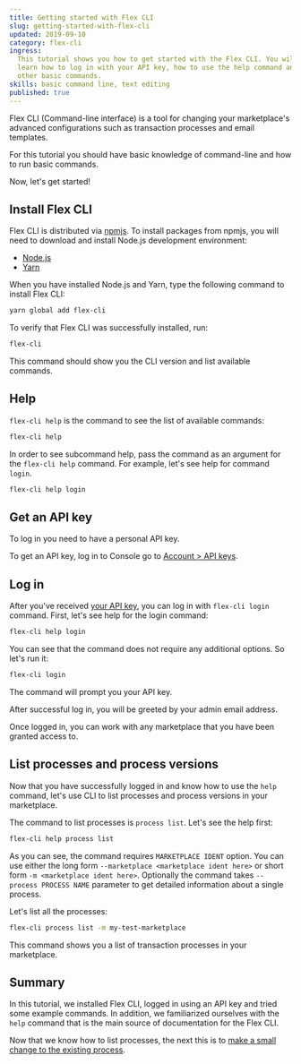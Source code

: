 ```yaml
---
title: Getting started with Flex CLI
slug: getting-started-with-flex-cli
updated: 2019-09-10
category: flex-cli
ingress:
  This tutorial shows you how to get started with the Flex CLI. You will
  learn how to log in with your API key, how to use the help command and
  other basic commands.
skills: basic command line, text editing
published: true
---
```


<asciinema recording-id="267478"></asciinema>

Flex CLI (Command-line interface) is a tool for changing your
marketplace's advanced configurations such as transaction processes and
email templates.

For this tutorial you should have basic knowledge of command-line and
how to run basic commands.

Now, let's get started!

## Install Flex CLI

Flex CLI is distributed via
[npmjs](https://www.npmjs.com/package/flex-cli). To install packages
from npmjs, you will need to download and install Node.js development
environment:

- [Node.js](https://nodejs.org/)
- [Yarn](https://classic.yarnpkg.com/en/docs/install)

When you have installed Node.js and Yarn, type the following command to
install Flex CLI:

```bash
yarn global add flex-cli
```

To verify that Flex CLI was successfully installed, run:

```bash
flex-cli
```

This command should show you the CLI version and list available
commands.

## Help

<asciinema recording-id="267479"></asciinema>

`flex-cli help` is the command to see the list of available commands:

```bash
flex-cli help
```

In order to see subcommand help, pass the command as an argument for the
`flex-cli help` command. For example, let's see help for command
`login`.

```bash
flex-cli help login
```

## Get an API key

To log in you need to have a personal API key.

To get an API key, log in to Console go to
[Account > API keys](https://flex-console.sharetribe.com/api-keys).

## Log in

<asciinema recording-id="267480"></asciinema>

After you've received [your API key](#get-an-api-key), you can log in
with `flex-cli login` command. First, let's see help for the login
command:

```bash
flex-cli help login
```

You can see that the command does not require any additional options. So
let's run it:

```bash
flex-cli login
```

The command will prompt you your API key.

After successful log in, you will be greeted by your admin email
address.

Once logged in, you can work with any marketplace that you have been
granted access to.

## List processes and process versions

<asciinema recording-id="267481"></asciinema>

Now that you have successfully logged in and know how to use the `help`
command, let's use CLI to list processes and process versions in your
marketplace.

The command to list processes is `process list`. Let's see the help
first:

```bash
flex-cli help process list
```

As you can see, the command requires `MARKETPLACE IDENT` option. You can
use either the long form `--marketplace <marketplace ident here>` or
short form `-m <marketplace ident here>`. Optionally the command takes
`--process PROCESS NAME` parameter to get detailed information about a
single process.

Let's list all the processes:

```bash
flex-cli process list -m my-test-marketplace
```

This command shows you a list of transaction processes in your
marketplace.

## Summary

In this tutorial, we installed Flex CLI, logged in using an API key and
tried some example commands. In addition, we familiarized ourselves with
the `help` command that is the main source of documentation for the Flex
CLI.

Now that we know how to list processes, the next this is to
[make a small change to the existing process](/tutorials/edit-transaction-process-with-flex-cli/).
